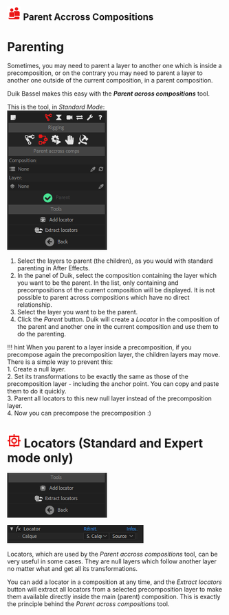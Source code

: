 ## ![parent icon](img/duik-icons/parentcomp-icon-r.png) Parent Accross Compositions

# Parenting

Sometimes, you may need to parent a layer to another one which is inside a precomposition, or on the contrary you may need to parent a layer to another one outside of the current composition, in a parent composition.

Duik Bassel makes this easy with the ***Parent across compositions*** tool.

This is the tool, in *Standard Mode*:  
![Parent across comp panel ](img/duik-screenshots/S-Rigging/S-Rigging-Constraints/ParentAcrossComps.PNG)

1. Select the layers to parent (the children), as you would with standard parenting in After Effects.
2. In the panel of Duik, select the composition containing the layer which you want to be the parent. In the list, only containing and precompositions of the current composition will be displayed. It is not possible to parent across compositions which have no direct relationship.
3. Select the layer you want to be the parent.
4. Click the *Parent* button. Duik will create a *Locator* in the composition of the parent and another one in the current composition and use them to do the parenting.

!!! hint
     When you parent to a layer inside a precomposition, if you precompose again the precomposition layer, the children layers may move. There is a simple way to prevent this:  
    1. Create a null layer.  
    2. Set its transformations to be exactly the same as those of the precomposition layer - including the anchor point. You can copy and paste them to do it quickly.  
    3. Parent all locators to this new null layer instead of the precomposition layer.  
    4. Now you can precompose the precomposition :)

# ![](img/duik-icons/locator-icon.png) Locators (Standard and Expert mode only)

![](img/duik-screenshots/S-Rigging/S-Rigging-Constraints/ParentAcrossComp-locator.png)

![](img/duik-screenshots/S-Rigging/S-Rigging-Constraints/locator-effect.PNG)

Locators, which are used by the *Parent accross compositions* tool, can be very useful in some cases. They are null layers which follow another layer no matter what and get all its transformations.

You can add a locator in a composition at any time, and the *Extract locators* button will extract all locators from a selected precomposition layer to make them available directly inside the main (parent) composition. This is exactly the principle behind the *Parent across compositions* tool.
